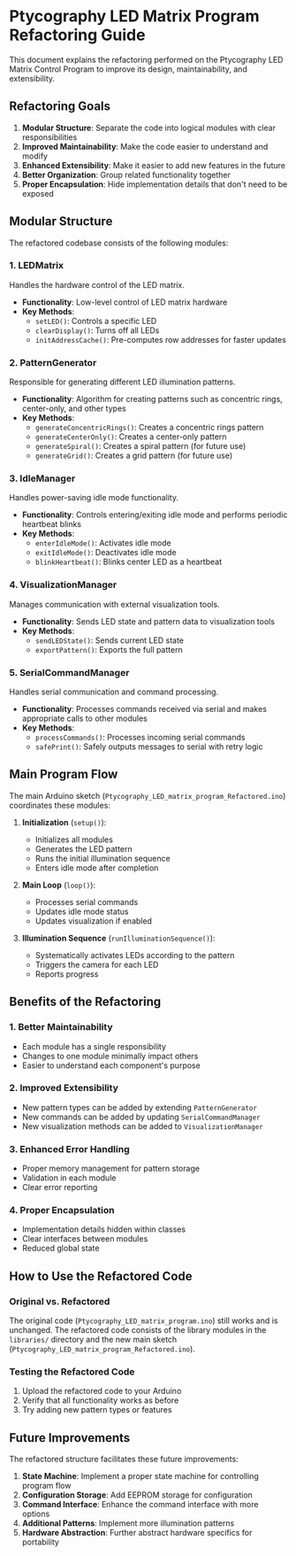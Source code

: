 # Ptycography LED Matrix Program Refactoring Guide

This document explains the refactoring performed on the Ptycography LED Matrix Control Program to improve its design, maintainability, and extensibility.

## Refactoring Goals

1. **Modular Structure**: Separate the code into logical modules with clear responsibilities
2. **Improved Maintainability**: Make the code easier to understand and modify
3. **Enhanced Extensibility**: Make it easier to add new features in the future
4. **Better Organization**: Group related functionality together
5. **Proper Encapsulation**: Hide implementation details that don't need to be exposed

## Modular Structure

The refactored codebase consists of the following modules:

### 1. LEDMatrix

Handles the hardware control of the LED matrix.

- **Functionality**: Low-level control of LED matrix hardware
- **Key Methods**:
  - `setLED()`: Controls a specific LED
  - `clearDisplay()`: Turns off all LEDs
  - `initAddressCache()`: Pre-computes row addresses for faster updates

### 2. PatternGenerator

Responsible for generating different LED illumination patterns.

- **Functionality**: Algorithm for creating patterns such as concentric rings, center-only, and other types
- **Key Methods**:
  - `generateConcentricRings()`: Creates a concentric rings pattern
  - `generateCenterOnly()`: Creates a center-only pattern
  - `generateSpiral()`: Creates a spiral pattern (for future use)
  - `generateGrid()`: Creates a grid pattern (for future use)

### 3. IdleManager

Handles power-saving idle mode functionality.

- **Functionality**: Controls entering/exiting idle mode and performs periodic heartbeat blinks
- **Key Methods**:
  - `enterIdleMode()`: Activates idle mode
  - `exitIdleMode()`: Deactivates idle mode
  - `blinkHeartbeat()`: Blinks center LED as a heartbeat

### 4. VisualizationManager

Manages communication with external visualization tools.

- **Functionality**: Sends LED state and pattern data to visualization tools
- **Key Methods**:
  - `sendLEDState()`: Sends current LED state
  - `exportPattern()`: Exports the full pattern

### 5. SerialCommandManager

Handles serial communication and command processing.

- **Functionality**: Processes commands received via serial and makes appropriate calls to other modules
- **Key Methods**:
  - `processCommands()`: Processes incoming serial commands
  - `safePrint()`: Safely outputs messages to serial with retry logic

## Main Program Flow

The main Arduino sketch (`Ptycography_LED_matrix_program_Refactored.ino`) coordinates these modules:

1. **Initialization** (`setup()`):
   - Initializes all modules
   - Generates the LED pattern
   - Runs the initial illumination sequence
   - Enters idle mode after completion

2. **Main Loop** (`loop()`):
   - Processes serial commands
   - Updates idle mode status
   - Updates visualization if enabled

3. **Illumination Sequence** (`runIlluminationSequence()`):
   - Systematically activates LEDs according to the pattern
   - Triggers the camera for each LED
   - Reports progress

## Benefits of the Refactoring

### 1. Better Maintainability

- Each module has a single responsibility
- Changes to one module minimally impact others
- Easier to understand each component's purpose

### 2. Improved Extensibility

- New pattern types can be added by extending `PatternGenerator`
- New commands can be added by updating `SerialCommandManager`
- New visualization methods can be added to `VisualizationManager`

### 3. Enhanced Error Handling

- Proper memory management for pattern storage
- Validation in each module
- Clear error reporting

### 4. Proper Encapsulation

- Implementation details hidden within classes
- Clear interfaces between modules
- Reduced global state

## How to Use the Refactored Code

### Original vs. Refactored

The original code (`Ptycography_LED_matrix_program.ino`) still works and is unchanged. The refactored code consists of the library modules in the `libraries/` directory and the new main sketch (`Ptycography_LED_matrix_program_Refactored.ino`).

### Testing the Refactored Code

1. Upload the refactored code to your Arduino
2. Verify that all functionality works as before
3. Try adding new pattern types or features

## Future Improvements

The refactored structure facilitates these future improvements:

1. **State Machine**: Implement a proper state machine for controlling program flow
2. **Configuration Storage**: Add EEPROM storage for configuration
3. **Command Interface**: Enhance the command interface with more options
4. **Additional Patterns**: Implement more illumination patterns
5. **Hardware Abstraction**: Further abstract hardware specifics for portability